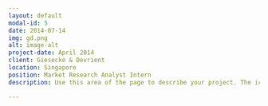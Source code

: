 ```yaml
---
layout: default
modal-id: 5
date: 2014-07-14
img: gd.png
alt: image-alt
project-date: April 2014
client: Giesecke & Devrient
location: Singapore
position: Market Research Analyst Intern 
description: Use this area of the page to describe your project. The icon above is part of a free icon set by <a href="https://sellfy.com/p/8Q9P/jV3VZ/">Flat Icons</a>. On their website, you can download their free set with 16 icons, or you can purchase the entire set with 146 icons for only $12!

---
```

